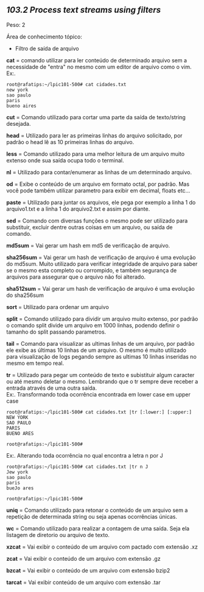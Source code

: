 ## ***103.2 Process text streams using filters***
Peso: 2

Área de conhecimento tópico:
* Filtro de saída de arquivo


**cat** = comando utilizar para ler conteúdo de determinado arquivo sem a necessidade de "entra" no mesmo com um editor de arquivo como o vim. \
Ex:. 
```
root@rafatips:~/lpic101-500# cat cidades.txt
new york
sao paulo
paris
bueno aires

``` 

**cut** = Comando utilizado para cortar uma parte da saída de texto/string desejada. 

**head** = Utilizado para ler as primeiras linhas do arquivo solicitado, por padrão o head lê as 10 primeiras linhas do arquivo. 

**less** = Comando utilizado para uma melhor leitura de um arquivo muito extenso onde sua saída ocupa todo o terminal. 

**nl** = Utilizado para contar/enumerar as linhas de um determinado arquivo.

**od** = Exibe o conteúdo de um arquivo em formato octal, por padrão. Mas você pode também utilizar parametro para exibir em decimal, floats etc...

**paste** = Utilizado para juntar os arquivos, ele pega por exemplo a linha 1 do arquivo1.txt e a linha 1 do arquivo2.txt e assim por diante. 

**sed** = Comando com diversas funções o mesmo pode ser utilizado para substituir, excluir dentre outras coisas em um arquivo, ou saída de comando. 

**md5sum** = Vai gerar um hash em md5 de verificação de arquivo. 

**sha256sum** = Vai gerar um hash de verificação de arquivo é uma evolução do md5sum. Muito utilizado para verificar integridade de arquivo para saber se o mesmo esta completo ou corrompido, e também segurança de arquivos para assegurar que o arquivo não foi alterado.

**sha512sum** = Vai gerar um hash de verificação de arquivo é uma evolução do sha256sum

**sort** = Utilizado para ordenar um arquivo

**split** = Comando utilizado para dividir um arquivo muito extenso, por padrão o comando split divide um arquivo em 1000 linhas, podendo definir o tamanho do split passando parametros.  

**tail** = Comando para visualizar as ultimas linhas de um arquivo, por padrão ele exibe as últimas 10 linhas de um arquivo. O mesmo é muito utilizado para visualização de logs pegando sempre as ultimas 10 linhas inseridas no mesmo em tempo real. 

**tr** = Utilizado para pegar um conteúdo de texto e subistituir algum caracter ou até mesmo deletar o mesmo. Lembrando que o tr sempre deve receber a entrada através de uma outra saída. \
Ex:. Transformando toda ocorrência encontrada em lower case em upper case

```
root@rafatips:~/lpic101-500# cat cidades.txt |tr [:lower:] [:upper:]
NEW YORK
SAO PAULO
PARIS
BUENO ARES

root@rafatips:~/lpic101-500#
```
Ex:. Alterando toda ocorrência no qual encontra a letra n por J
```
root@rafatips:~/lpic101-500# cat cidades.txt |tr n J
Jew york
sao paulo
paris
bueJo ares

root@rafatips:~/lpic101-500#
```

**uniq** =  Comando utilizado para retonar o conteúdo de um arquivo sem a repetição de determinada string ou seja apenas ocorrências únicas.  

**wc** = Comando utilizado para realizar a contagem de uma saída. Seja ela listagem de diretorio ou arquivo de texto.

**xzcat** = Vai exibir o conteúdo de um arquivo com pactado com extensão .xz

**zcat** = Vai exibir o conteúdo de um arquivo com extensão .gz

**bzcat** = Vai exibir o conteúdo de um arquivo com extensão bzip2

**tarcat** = Vai exibir conteúdo de um arquivo com extensão .tar